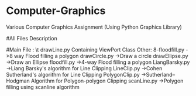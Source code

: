 # Computer-Graphics
Various Computer Graphics Assignment
  (Using Python Graphics Library)

#All Files Description

#Main File :
\t drawLine.py 
Containing ViewPort Class
Other:
8-floodfill.py  ->8 way Flood filling a polygon
drawCircle.py   ->Draw a circle
drawEllipse.py  ->Draw an Ellipse
floodfill.py    ->4-way Flood filling a polygon
LiangBarsky.py  ->Liang Barsky's algorithm for Line Clipping
LineClip.py     ->Cohen Sutherland's algorithm for Line Clipping
PolygonClip.py  ->Sutherland–Hodgman Algorithm for Polygon-polygon Clipping
scanLine.py     ->Polygon filling using scanline algorithm
